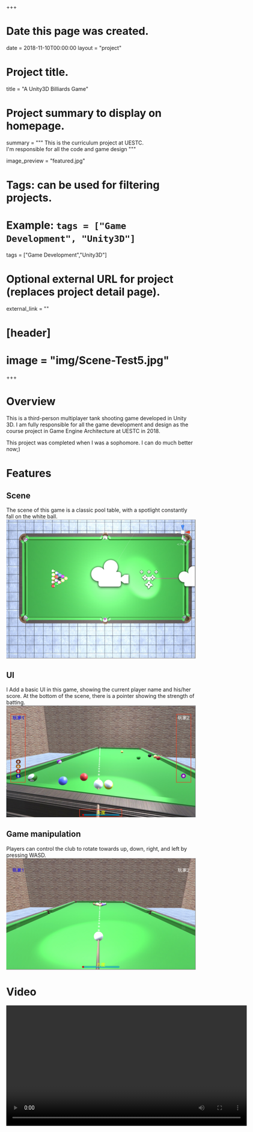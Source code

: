 +++
# Date this page was created.
date = 2018-11-10T00:00:00
layout = "project"

# Project title.
title = "A Unity3D Billiards Game"

# Project summary to display on homepage.
summary = """
 This is the curriculum project at UESTC.<br>
 I'm responsible for all the code and game design
 """
 
image_preview = "featured.jpg"

# Tags: can be used for filtering projects.
# Example: `tags = ["Game Development", "Unity3D"]`
tags = ["Game Development","Unity3D"]

# Optional external URL for project (replaces project detail page).
external_link = ""

# [header]
# image = "img/Scene-Test5.jpg"

+++

# Overview
This is a third-person multiplayer tank shooting game developed in Unity 3D.
I am fully responsible for all the game development and design as the course project in Game Engine Architecture at UESTC in 2018.

This project was completed when I was a sophomore. I can do much better now;)

# Features

## Scene

The scene of this game is a classic pool table, with a spotlight constantly fall on the white ball.
![Test Scene 1](img/image1.jpg)
## UI

I Add a basic UI in this game, showing the current player name and his/her score. At the bottom of the scene, there is a pointer showing the strength of batting.
![Test Scene 1](img/image3.jpg)

## Game manipulation

Players can control the club to rotate towards up, down, right, and left by pressing WASD.
![Test Scene 1](img/image2.jpg)

# Video
<video src="./Demo1.mp4" controls="controls" width="640" height="320" autoplay="autoplay">
Your browser does not support the video tag.
</video>
